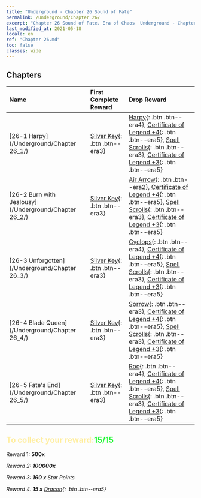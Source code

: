 ```yaml
---
title: "Underground - Chapter 26 Sound of Fate"
permalink: /Underground/Chapter 26/
excerpt: "Chapter 26 Sound of Fate. Era of Chaos  Underground - Chapter 26. Sound of Fate"
last_modified_at: 2021-05-18
locale: en
ref: "Chapter 26.md"
toc: false
classes: wide
---
```


## Chapters

  | Name |  First Complete Reward | Drop Reward |
  |:------------|:------------|:------------| 
  | [26-1 Harpy](/Underground/Chapter 26_1/) | [Silver Key](/Items/con_693/){: .btn .btn--era3} | [Harpy](/Items/unt_245/){: .btn .btn--era4}, [Certificate of Legend +4](/Items/mat_95/){: .btn .btn--era5}, [Spell Scrolls](/Items/con_694/){: .btn .btn--era3}, [Certificate of Legend +3](/Items/mat_88/){: .btn .btn--era5} |
  | [26-2 Burn with Jealousy](/Underground/Chapter 26_2/) | [Silver Key](/Items/con_693/){: .btn .btn--era3} | [Air Arrow](/Items/her_449/){: .btn .btn--era2}, [Certificate of Legend +4](/Items/mat_95/){: .btn .btn--era5}, [Spell Scrolls](/Items/con_694/){: .btn .btn--era3}, [Certificate of Legend +3](/Items/mat_88/){: .btn .btn--era5} |
  | [26-3 Unforgotten](/Underground/Chapter 26_3/) | [Silver Key](/Items/con_693/){: .btn .btn--era3} | [Cyclops](/Items/unt_222/){: .btn .btn--era4}, [Certificate of Legend +4](/Items/mat_95/){: .btn .btn--era5}, [Spell Scrolls](/Items/con_694/){: .btn .btn--era3}, [Certificate of Legend +3](/Items/mat_88/){: .btn .btn--era5} |
  | [26-4 Blade Queen](/Underground/Chapter 26_4/) | [Silver Key](/Items/con_693/){: .btn .btn--era3} | [Sorrow](/Items/her_458/){: .btn .btn--era3}, [Certificate of Legend +4](/Items/mat_95/){: .btn .btn--era5}, [Spell Scrolls](/Items/con_694/){: .btn .btn--era3}, [Certificate of Legend +3](/Items/mat_88/){: .btn .btn--era5} |
  | [26-5 Fate's End](/Underground/Chapter 26_5/) | [Silver Key](/Items/con_693/){: .btn .btn--era3} | [Roc](/Items/unt_221/){: .btn .btn--era4}, [Certificate of Legend +4](/Items/mat_95/){: .btn .btn--era5}, [Spell Scrolls](/Items/con_694/){: .btn .btn--era3}, [Certificate of Legend +3](/Items/mat_88/){: .btn .btn--era5} |


## <span style="color: #ffeea0">To collect your reward:</span><span style="color: #27f73a">15/15</span>

 Reward 1:  **500x** <i class="fas fa-gem"/>

 Reward 2:  **100000x** <i class="fas fa-coins"/>

 Reward 3: **160 x** Star Points

 Reward 4: **15 x** [Dracon](/Items/her_387/){: .btn .btn--era5}

